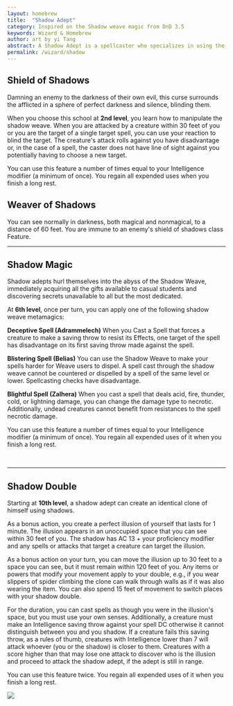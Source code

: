 ```yaml
---
layout: homebrew
title:  "Shadow Adept"
category: Inspired on the Shadow weave magic from DnD 3.5
keywords: Wizard & Homebrew
author: art by yi Tang
abstract: A Shadow Adept is a spellcaster who specializes in using the Shadow Weave. They fearlessly reach out to the Shadow Weave for power and knowledge.
permalink: /wizard/shadow
---
```




## Shield of Shadows

Damning an enemy to the darkness of their own evil, this curse surrounds the afflicted in a sphere of perfect darkness and silence, blinding them.

When you choose this school at **2nd level**, you learn how to manipulate the shadow weave. When you are attacked by a creature within 30 feet of you or you are the target of a single target spell, you can use your reaction to blind the target. The creature's attack rolls against you 
have disadvantage or, in the case of a spell, the caster does not have line of sight against you potentially having to choose a new target.

You can use this feature a number of times equal to your Intelligence modifier (a minimum of once). You regain all expended uses when you finish a long rest.


## Weaver of Shadows

You can see normally in darkness, both magical and nonmagical, to a distance of 60 feet. You are immune to an enemy's shield of shadows class Feature.


___


## Shadow Magic

Shadow adepts hurl themselves into the abyss of the Shadow Weave, immediately acquiring all the gifts available to casual students and discovering secrets unavailable to all but the most dedicated.

At **6th level**, once per turn, you can apply one of the following shadow weave metamagics:



<span class="glyphicon glyphicon-eye-close"></span> **Deceptive Spell (Adrammelech)** When you Cast a Spell that forces a creature to make a saving throw to resist its Effects, one target of the spell has disadvantage on its first saving throw made against the spell.

<span class="glyphicon glyphicon-remove"></span> **Blistering Spell (Belias)** You can use the Shadow Weave to make your spells harder for Weave users to dispel. A spell cast through the shadow weave cannot be countered or dispelled by a spell of the same level or lower. Spellcasting checks have disadvantage.

<i class="ra ra-skull"></i> **Blightful Spell (Zalhera)** When you cast a spell that deals acid, fire, thunder, cold, or lightning damage, you can change the damage type to necrotic. Additionally, undead creatures cannot benefit from resistances to the spell necrotic damage.


 


You can use this feature a number of times equal to your Intelligence modifier (a minimum of once). You regain all expended uses of it when you finish a long rest.



<br>

___


## Shadow Double

Starting at **10th level**,  a shadow adept can create an identical clone of himself using shadows.


As a bonus action, you create a perfect illusion of yourself that lasts for 1 minute. The illusion appears in an unoccupied space that you can see within 30 feet of you. The shadow has AC 13 + your proficiency modifier and any spells or attacks that target a creature can target the illusion. 

As a bonus action on your turn, you can move the illusion up to 30 feet to a space you can see, but it must remain within 120 feet of you.
Any items or powers that modify your movement apply to your double, e.g., if you wear slippers of spider climbing the clone can walk through walls as if it was also wearing the item. You can also spend 15 feet of movement to switch places with your shadow double.


For the duration, you can cast spells as though you were in the illusion's space, but you must use your own senses. 
Additionally, a creature must make an Intelligence saving throw against your spell DC otherwise it cannot distinguish between you and you shadow. If a creature fails this saving throw, as a rules of thumb, creatures with Intelligence lower than 7 will attack whoever (you or the shadow) is closer to them. Creatures with a score higher than that may lose one attack to discover who is the illusion and proceed to attack the shadow adept, if the adept is still in range. 


You can use this feature twice. You regain all expended uses of it when you finish a long rest.  

<img
  src='https://i.pinimg.com/564x/cb/c0/3d/cbc03dbacfc6e0917afc9b913dc92d5b.jpg'
  style='style=overflow: hidden; mix-blend-mode:multiply'/>